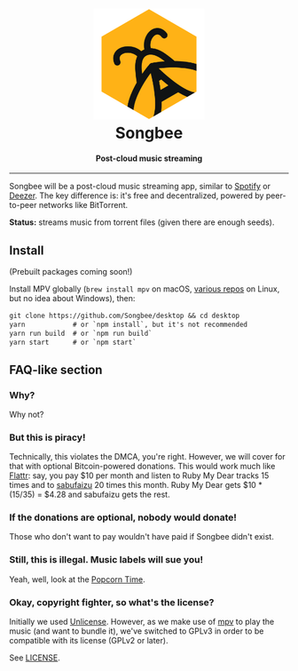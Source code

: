 <h1 align="center" style="border-bottom: none;">
  <img src="https://raw.githubusercontent.com/Songbee/assets/2b62b6873f057c156af67f837f101f5997f47907/songbee-app.svg" alt="logo" width="200">
  <br>
  Songbee
</h1>

<h4 align="center">Post-cloud music streaming</h4>

---

Songbee will be a post-cloud music streaming app, similar
to [Spotify][] or [Deezer][]. The key difference is: it's free and
decentralized, powered by peer-to-peer networks like BitTorrent.

**Status:** streams music from torrent files (given there are enough seeds).

## Install

<!--
### Prebuilt

Download for [Windows]() and [macOS]().

#### Linux

On Debian/Ubuntu, add the Electron Packages repo:

```
sudo sh -c "echo 'deb http://apt.epkg.in/ /' > /etc/apt/sources.list.d/epkg.list"
sudo apt-get update
sudo apt-get install songbee
```

On other distributions (or if you can't add repositories), [download this AppImage].

### From Git
-->
(Prebuilt packages coming soon!)

Install MPV globally (`brew install mpv` on macOS, [various repos][mpv-repos] on Linux, but no idea about Windows), then:

```
git clone https://github.com/Songbee/desktop && cd desktop
yarn            # or `npm install`, but it's not recommended
yarn run build  # or `npm run build`
yarn start      # or `npm start`
```


## FAQ-like section

### Why?
Why not?

### But this is piracy!
Technically, this violates the DMCA, you're right. However, we will cover
for that with optional Bitcoin-powered donations. This would work much like
[Flattr][]: say, you pay $10 per month and listen to Ruby My Dear tracks
15 times and to [sabufaizu][] 20 times this month. Ruby My Dear gets
$10 * (15/35) = $4.28 and sabufaizu gets the rest.

### If the donations are optional, nobody would donate!
Those who don't want to pay wouldn't have paid if Songbee didn't exist.

### Still, this is illegal. Music labels will sue you!
Yeah, well, look at the [Popcorn Time][].

### Okay, copyright fighter, so what's the license?

Initially we used [Unlicense][]. However, as we make use of [mpv][] to play
the music (and want to bundle it), we've switched to GPLv3 in order
to be compatible with its license (GPLv2 or later).

See [LICENSE](./LICENSE).


[Spotify]: https://spotify.com/
[Deezer]: https://deezer.com/
[mpv-repos]: https://mpv.io/installation/
[yarn]: https://yarnpkg.com/
[Flattr]: https://flattr.com/
[sabufaizu]: https://soundcloud.com/sabufaizu
[Popcorn Time]: https://popcorntime.sh/
[Unlicense]: http://unlicense.org/
[mpv]: https://github.com/mpv-player/mpv
